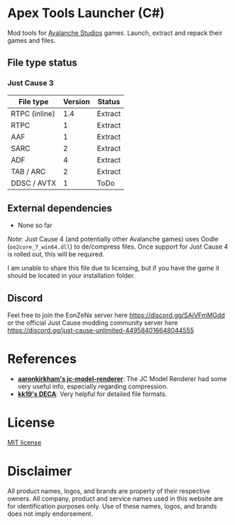 # Apex Tools Launcher (C#)
Mod tools for [Avalanche Studios](https://avalanchestudios.com/) games. Launch, extract and repack their games and files.

## File type status
### Just Cause 3
|   File type   | Version |   Status   |
| ------------- | ------- | ---------- |
| RTPC (inline) | 1.4     | Extract    |
| RTPC          | 1       | Extract    |
| AAF           | 1       | Extract    |
| SARC          | 2       | Extract    |
| ADF           | 4       | Extract    |
| TAB / ARC     | 2       | Extract    |
| DDSC / AVTX   | 1       | ToDo       |

## External dependencies
- None so far

*Note*: Just Cause 4 (and potentially other Avalanche games) uses Oodle (`oo2core_7_win64.dll`) to de/compress files.
Once support for Just Cause 4 is rolled out, this will be required.

I am unable to share this file due to licensing, but if you have the game it should be located in your installation folder.

## Discord
Feel free to join the EonZeNx server here https://discord.gg/SAjVFmMGdd or the official Just Cause modding community server here https://discord.gg/just-cause-unlimited-449584016648044555

# References

- **[aaronkirkham's jc-model-renderer](https://github.com/aaronkirkham)**: The JC Model Renderer had some very useful 
  info, especially regarding compression.
- **[kk19's DECA](https://github.com/kk49/deca)**: Very helpful for detailed file formats.

# License
[MIT license](https://choosealicense.com/licenses/mit/)

# Disclaimer
All product names, logos, and brands are property of their respective owners. All company, product and service names
used in this website are for identification purposes only. Use of these names, logos, and brands does not imply endorsement.
